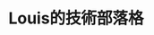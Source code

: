 ---
title: "Louis的技術部落格"
description: "我是 Louis，一名始終保持學習的程式設計師。"
images: ["/images/about.jpg"]
featured_image: '/images/banner.jpg'
---